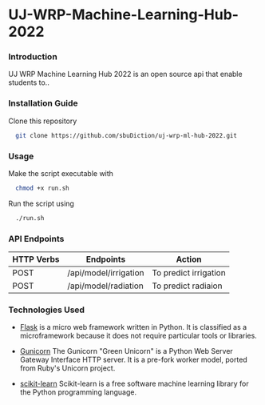 # UJ-WRP-Machine-Learning-Hub-2022

### Introduction

UJ WRP Machine Learning Hub 2022 is an open source api that enable students to..

<!-- ### Project Support Features
* Users can signup and login to their accounts
* Public (non-authenticated) users can access all causes on the platform
* Authenticated users can access all causes as well as create a new cause, edit their created cause and also delete what they've created. -->

### Installation Guide

Clone this repository

```bash
  git clone https://github.com/sbuDiction/uj-wrp-ml-hub-2022.git
```

<!-- * Clone this repository [here](https://github.com/blackdevelopa/ProjectSupport.git).
* The develop branch is the most stable branch at any given time, ensure you're working from it.
* Run npm install to install all dependencies
* You can either work with the default mLab database or use your locally installed MongoDB. Do configure to your choice in the application entry file.
* Create an .env file in your project root folder and add your variables. See .env.sample for assistance. -->

### Usage

Make the script executable with

```bash
  chmod +x run.sh
```

Run the script using

```bash
  ./run.sh
```

<!-- * Run npm start:dev to start the application.
* Connect to the API using Postman on port 7066. -->

### API Endpoints

| HTTP Verbs | Endpoints             | Action                |
| ---------- | --------------------- | --------------------- |
| POST       | /api/model/irrigation | To predict irrigation |
| POST       | /api/model/radiation  | To predict radiaion   |

### Technologies Used

- [Flask](https://nodejs.org/) is a micro web framework written in Python. It is classified as a microframework because it does not require particular tools or libraries.
- [Gunicorn](https://gunicorn.org/) The Gunicorn "Green Unicorn" is a Python Web Server Gateway Interface HTTP server. It is a pre-fork worker model, ported from Ruby's Unicorn project.
- [scikit-learn](https://scikit-learn.org/stable/) Scikit-learn is a free software machine learning library for the Python programming language.

  <!-- ### Authors
  - [Black Developa](https://github.com/blackdevelopa)

<!-- - ![alt text](https://avatars0.githubusercontent.com/u/29962968?s=400&u=7753a408ed02e51f88a13a5d11014484bc4d80ee&v=4)
  -->
